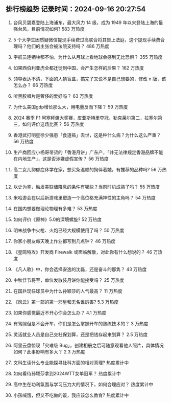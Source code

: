 
## 排行榜趋势 记录时间：2024-09-16 20:27:54
  
  1. 台风贝碧嘉登陆上海浦东，最大风力 14 级，成为 1949 年以来登陆上海的最强台风，目前情况如何? 583 万热度
    
  2. 5 个大学生因质疑微信提现手续费过高联合将其告上法庭，这个提现手续费合理吗？他们的主张会被法院支持吗？ 486 万热度
    
  3. 宇航员连牺牲都不怕，为什么从月球上看地球会感到无比恐惧？ 355 万热度
    
  4. 如果西伯利亚虎全都迁徙到中国，会产生怎样的后果？ 162 万热度
    
  5. 领导表达不清，下面的人猜盲盒，搞完了又说不是自己想要的，修改 n 版，该怎么办？ 66 万热度
    
  6. 听黑胶唱片是奢侈的爱好吗？ 63 万热度
    
  7. 为什么美国gdp增长那么大，用电量反而下降？ 59 万热度
    
  8. 2024 赛季 F1 阿塞拜疆大奖赛，皮亚斯特里夺冠，勒克莱尔第二，拉塞尔第三，如何评价这场比赛？ 56 万热度
    
  9. 香港武打明星徐少强患「食道癌」去世，这是种什么病？为什么这么严重？ 56 万热度
    
  10. 生产商回应小杨哥带货的「香港月饼」广东产，「并无法律规定香港品牌不能在内地生产」，这是否涉嫌虚假宣传？ 56 万热度
    
  11. 高二女儿抑郁症休学在家，想买条温顺的狗伴着她，有推荐的品种吗? 56 万热度
    
  12. 以史为鉴，触发美联储降息的条件有哪些？当前时机成熟了吗？ 55 万热度
    
  13. 米哈游会在以后新游戏里塑造一个高位格充满神性的主角吗？ 54 万热度
    
  14. 在国内想要做理论物理有多难？ 53 万热度
    
  15. 如何评价《原神》5.0的深境螺旋? 52 万热度
    
  16. 明末战争中火枪、火炮已经大规模使用了吗？ 50 万热度
    
  17. 你家小朋友每天晚上作业都写到几点钟？ 46 万热度
    
  18. 《星鸣特攻》开发商 Firewalk 或面临解散，对此你有什么想说的？ 46 万热度
    
  19. 《凡人歌》中，你会选择安逸的沈磊，还是奋斗的那隽？ 43 万热度
    
  20. 中秋佳节将至，单位发散装月饼你能接受吗？ 25 万热度
    
  21. 在国乒现任球员中为什么孙颖莎的人气最高？ 11 万热度
    
  22. 《风云》第一部的第一邪皇和无名谁厉害? 5.3 万热度
    
  23. 如果你感觉最近不开心你会怎么办？ 4.1 万热度
    
  24. 有驾照但是不会开车，你们是怎么掌握开车的熟练技术的？ 3 万热度
    
  25. 灵活就业人员是自己交社保划算，还是把钱存起来划算？ 2.5 万热度
    
  26. 阿里云盘惊现「灾难级 Bug」，创建相册之后可随意观看他人照片，具体情况如何？此事影响有多大？ 2.3 万热度
    
  27. 文科生读什么专业能探寻社科方面的相对真理? 热度累计中
    
  28. 如何看待孙颖莎拿到2024WTT女单冠军？ 热度累计中
    
  29. 高中生在功利氛围与学习压力大的情况下，如何合理应对？ 热度累计中
    
  30. 小孩喊饿，但又不吃做的饭，我应该怎么教育? 热度累计中
    